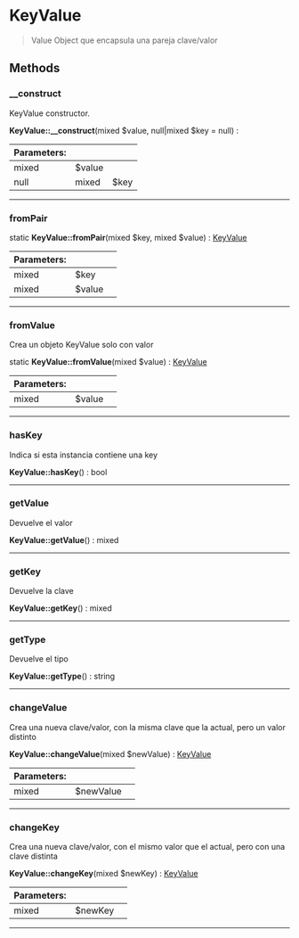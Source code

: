 
                                                                                                                                            
    
# KeyValue


> Value Object que encapsula una pareja clave/valor
>
> 








## Methods

### __construct
KeyValue constructor.


**KeyValue::__construct**(mixed $value, null|mixed $key = null) : 


|Parameters: | | |
| --- | --- | --- |
|mixed |$value |  |
|null|mixed |$key |  |

---


### fromPair



static **KeyValue::fromPair**(mixed $key, mixed $value) : [KeyValue](../../../KeyValue.md)


|Parameters: | | |
| --- | --- | --- |
|mixed |$key |  |
|mixed |$value |  |

---


### fromValue
Crea un objeto KeyValue solo con valor


static **KeyValue::fromValue**(mixed $value) : [KeyValue](../../../KeyValue.md)


|Parameters: | | |
| --- | --- | --- |
|mixed |$value |  |

---


### hasKey
Indica si esta instancia contiene una key


**KeyValue::hasKey**() : bool



---


### getValue
Devuelve el valor


**KeyValue::getValue**() : mixed



---


### getKey
Devuelve la clave


**KeyValue::getKey**() : mixed



---


### getType
Devuelve el tipo


**KeyValue::getType**() : string



---


### changeValue
Crea una nueva clave/valor, con la misma clave que la actual, pero un valor distinto


**KeyValue::changeValue**(mixed $newValue) : [KeyValue](../../../KeyValue.md)


|Parameters: | | |
| --- | --- | --- |
|mixed |$newValue |  |

---


### changeKey
Crea una nueva clave/valor, con el mismo valor que el actual, pero con una clave distinta


**KeyValue::changeKey**(mixed $newKey) : [KeyValue](../../../KeyValue.md)


|Parameters: | | |
| --- | --- | --- |
|mixed |$newKey |  |

---


                                                                                                                                                                                                                                                                                                                                                                                                            
    
                                                                                                                                                                                                                                                                             
                